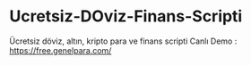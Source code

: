 # Ucretsiz-DOviz-Finans-Scripti
Ücretsiz döviz, altın, kripto para ve finans scripti
Canlı Demo : https://free.genelpara.com/

